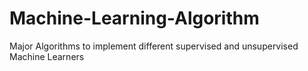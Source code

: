 # Machine-Learning-Algorithm
Major Algorithms to implement different supervised and unsupervised Machine Learners
